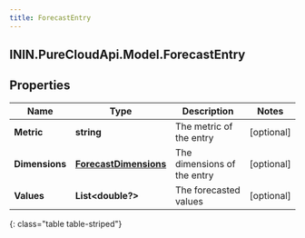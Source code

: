 ```yaml
---
title: ForecastEntry
---
```

## ININ.PureCloudApi.Model.ForecastEntry

## Properties

|Name | Type | Description | Notes|
|------------ | ------------- | ------------- | -------------|
| **Metric** | **string** | The metric of the entry | [optional] |
| **Dimensions** | [**ForecastDimensions**](ForecastDimensions.html) | The dimensions of the entry | [optional] |
| **Values** | **List&lt;double?&gt;** | The forecasted values | [optional] |
{: class="table table-striped"}


